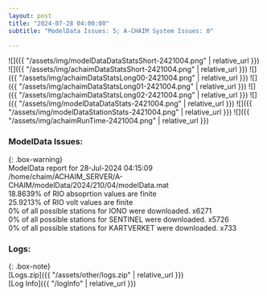 ```yaml
---
layout: post
title: "2024-07-28 04:00:00"
subtitle: "ModelData Issues: 5; A-CHAIM System Issues: 0"

---
```


![]({{ "/assets/img/modelDataDataStatsShort-2421004.png" | relative_url }})
![]({{ "/assets/img/achaimDataStatsShort-2421004.png" | relative_url }})
![]({{ "/assets/img/achaimDataStatsLong00-2421004.png" | relative_url }})
![]({{ "/assets/img/achaimDataStatsLong01-2421004.png" | relative_url }})
![]({{ "/assets/img/achaimDataStatsLong02-2421004.png" | relative_url }})
![]({{ "/assets/img/modelDataDataStats-2421004.png" | relative_url }})
![]({{ "/assets/img/modelDataStationStats-2421004.png" | relative_url }})
![]({{ "/assets/img/achaimRunTime-2421004.png" | relative_url }})


### ModelData Issues:  
  
{: .box-warning}  
 ModelData report for 28-Jul-2024 04:15:09   
 /home/chaim/ACHAIM_SERVER/A-CHAIM/modelData/2024/210/04/modelData.mat   
 18.8639% of RIO absoprtion values are finite   
 25.9213% of RIO volt values are finite   
 0% of all possible stations for IONO were downloaded. x6271   
 0% of all possible stations for SENTINEL were downloaded. x5726   
 0% of all possible stations for KARTVERKET were downloaded. x733   
  


### Logs:  
  
{: .box-note}  
[Logs.zip]({{ "/assets/other/logs.zip" | relative_url }})  
[Log Info]({{ "/logInfo" | relative_url }})  

